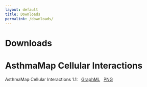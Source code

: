 ```yaml
---
layout: default
title: Downloads
permalink: /downloads/
---
```


# Downloads

# AsthmaMap Cellular Interactions

AsthmaMap Cellular Interactions 1.1: &nbsp; [GraphML](/downloads/AsthmaMapCI-V1.1.graphml) &nbsp; [PNG](/images/ci/AsthmaMapCI-V1.1.png)
